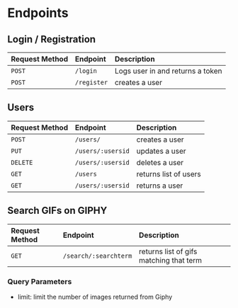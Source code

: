
# Endpoints

## Login / Registration

| Request Method | Endpoint         | Description                          |
| :------------- | :--------------- | :----------------------------------- |
| `POST`         | `/login`         | Logs user in and returns a token     |
| `POST`         | `/register`      | creates a user                       |

## Users

| Request Method | Endpoint                           | Description                  |
| :------------- | :------------------------- | :----------------------------------- |
| `POST`         | `/users/`                  | creates a user                       |
| `PUT`          | `/users/:usersid`          | updates a user                       |
| `DELETE`       | `/users/:usersid`          | deletes a user                       |
| `GET`          | `/users`                   | returns list of users                |
| `GET`          | `/users/:usersid`          | returns a user                       |

## Search GIFs on GIPHY

| Request Method | Endpoint              | Description                               |
| :------------- | :-------------------- | :---------------------------------------- |
| `GET`          | `/search/:searchterm` | returns list of gifs matching that term   |

### Query Parameters

- limit: limit the number of images returned from Giphy
